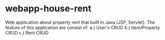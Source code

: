 # webapp-house-rent
Web application about property rent that built in Java (JSP, Servlet).
The feature of this application are consist of:
  a.) User's CRUD
  b.) Item/Property CRUD
  c.) Rent CRUD
